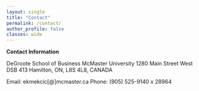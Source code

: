```yaml
---
layout: single
title: "Contact"
permalink: /contact/
author_profile: false
classes: wide
---
```


**Contact Information**

DeGroote School of Business
McMaster University
1280 Main Street West
DSB 413
Hamilton, ON, L8S 4L8, CANADA

Email: ekmekcic[@]mcmaster.ca 
Phone: (905) 525-9140 x 28964
